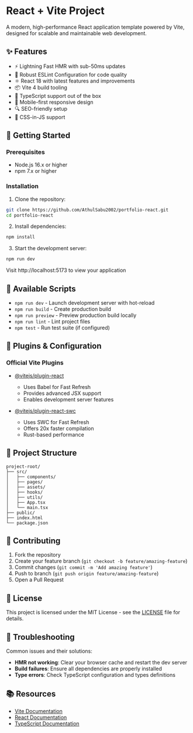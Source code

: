 # React + Vite Project

A modern, high-performance React application template powered by Vite, designed for scalable and maintainable web development.

## ✨ Features

- ⚡️ Lightning Fast HMR with sub-50ms updates
- 🔧 Robust ESLint Configuration for code quality
- ⚛️ React 18 with latest features and improvements
- 📦 Vite 4 build tooling
- 🎯 TypeScript support out of the box
- 📱 Mobile-first responsive design
- 🔍 SEO-friendly setup
- 🎨 CSS-in-JS support

## 🚀 Getting Started

### Prerequisites

- Node.js 16.x or higher
- npm 7.x or higher

### Installation

1. Clone the repository:
```bash
git clone https://github.com/AthulSabu2002/portfolio-react.git
cd portfolio-react
```

2. Install dependencies:
```bash
npm install
```

3. Start the development server:
```bash
npm run dev
```

Visit http://localhost:5173 to view your application

## 📝 Available Scripts

- `npm run dev` - Launch development server with hot-reload
- `npm run build` - Create production build
- `npm run preview` - Preview production build locally
- `npm run lint` - Lint project files
- `npm test` - Run test suite (if configured)

## 🔌 Plugins & Configuration

### Official Vite Plugins

- [@vitejs/plugin-react](https://github.com/vitejs/vite-plugin-react/blob/main/packages/plugin-react/README.md)
  - Uses Babel for Fast Refresh
  - Provides advanced JSX support
  - Enables development server features

- [@vitejs/plugin-react-swc](https://github.com/vitejs/vite-plugin-react-swc)
  - Uses SWC for Fast Refresh
  - Offers 20x faster compilation
  - Rust-based performance

## 📁 Project Structure

```
project-root/
├── src/
│   ├── components/
│   ├── pages/
│   ├── assets/
│   ├── hooks/
│   ├── utils/
│   ├── App.tsx
│   └── main.tsx
├── public/
├── index.html
└── package.json
```

## 🤝 Contributing

1. Fork the repository
2. Create your feature branch (`git checkout -b feature/amazing-feature`)
3. Commit changes (`git commit -m 'Add amazing feature'`)
4. Push to branch (`git push origin feature/amazing-feature`)
5. Open a Pull Request

## 📄 License

This project is licensed under the MIT License - see the [LICENSE](LICENSE) file for details.

## 🔧 Troubleshooting

Common issues and their solutions:

- **HMR not working**: Clear your browser cache and restart the dev server
- **Build failures**: Ensure all dependencies are properly installed
- **Type errors**: Check TypeScript configuration and types definitions

## 📚 Resources

- [Vite Documentation](https://vitejs.dev/)
- [React Documentation](https://reactjs.org/)
- [TypeScript Documentation](https://www.typescriptlang.org/)
